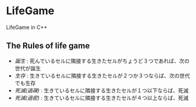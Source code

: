 # LifeGame
LifeGame in C++

## The Rules of life game
* *誕生* : 死んでいるセルに隣接する生きたセルがちょうど３つであれば、次の世代が誕生
* *生存* : 生きているセルに隣接する生きたセルが２つか３つならば、次の世代でも生存
* *死滅(過疎)* : 生きているセルに隣接する生きたセルが１つ以下ならば、死滅
* *死滅(過密)* : 生きているセルに隣接する生きたセルが４つ以上ならば、死滅
